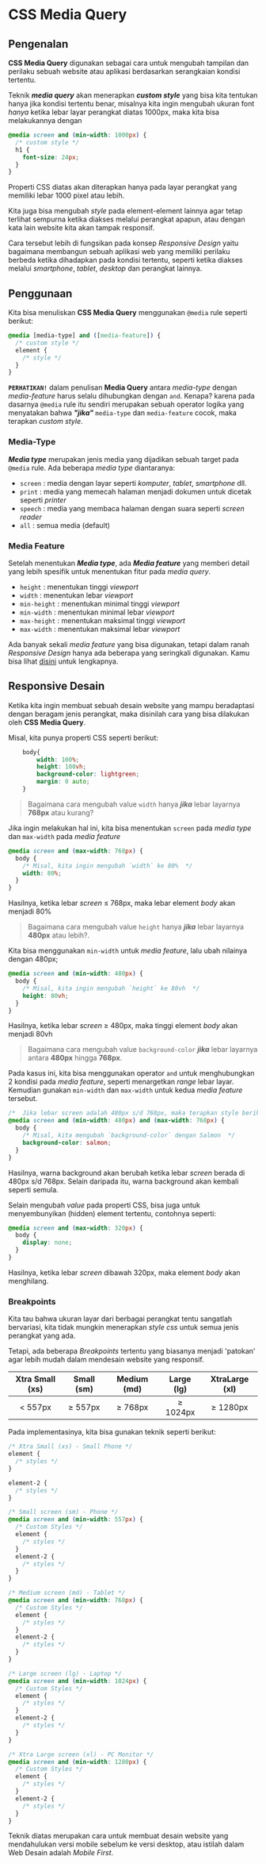 # CSS Media Query

## Pengenalan

**CSS Media Query** digunakan sebagai cara untuk mengubah tampilan dan perilaku sebuah website atau aplikasi berdasarkan serangkaian kondisi tertentu.

Teknik **_media query_** akan menerapkan **_custom style_** yang bisa kita tentukan hanya jika kondisi tertentu benar, misalnya kita ingin mengubah ukuran font _hanya_ ketika lebar layar perangkat diatas 1000px, maka kita bisa melakukannya dengan

```css
@media screen and (min-width: 1000px) {
  /* custom style */
  h1 {
    font-size: 24px;
  }
}
```

Properti CSS diatas akan diterapkan hanya pada layar perangkat yang memiliki lebar 1000 pixel atau lebih.

Kita juga bisa mengubah _style_ pada element-element lainnya agar tetap terlihat sempurna ketika diakses melalui perangkat apapun, atau dengan kata lain website kita akan tampak responsif.

Cara tersebut lebih di fungsikan pada konsep _Responsive Design_ yaitu bagaimana membangun sebuah aplikasi web yang memiliki perilaku berbeda ketika dihadapkan pada kondisi tertentu, seperti ketika diakses melalui _smartphone_, _tablet_, _desktop_ dan perangkat lainnya.

## Penggunaan

Kita bisa menuliskan **CSS Media Query** menggunakan `@media` rule seperti berikut:

```css
@media [media-type] and ([media-feature]) {
  /* custom style */
  element {
    /* style */
  }
}
```

**`PERHATIKAN!`** dalam penulisan **Media Query** antara _media-type_ dengan _media-feature_ harus selalu dihubungkan dengan `and`.
Kenapa? karena pada dasarnya `@media` rule itu sendiri merupakan sebuah operator logika yang menyatakan bahwa **_"jika"_** `media-type` dan `media-feature` cocok, maka terapkan _custom style_.

### Media-Type

**_Media type_** merupakan jenis media yang dijadikan sebuah target pada `@media` rule.
Ada beberapa _media type_ diantaranya:

- `screen` : media dengan layar seperti _komputer_, _tablet_, _smartphone_ dll.
- `print` : media yang memecah halaman menjadi dokumen untuk dicetak seperti _printer_
- `speech` : media yang membaca halaman dengan suara seperti _screen reader_
- `all` : semua media (default)

### Media Feature

Setelah menentukan **_Media type_**, ada **_Media feature_** yang memberi detail yang lebih spesifik untuk menentukan fitur pada _media query_.

- `height` : menentukan tinggi _viewport_
- `width` : menentukan lebar _viewport_
- `min-height` : menentukan minimal tinggi _viewport_
- `min-width` : menentukan minimal lebar _viewport_
- `max-height` : menentukan maksimal tinggi _viewport_
- `max-width` : menentukan maksimal lebar _viewport_

Ada banyak sekali _media feature_ yang bisa digunakan, tetapi dalam ranah _Responsive Design_ hanya ada beberapa yang seringkali digunakan.
Kamu bisa lihat [disini](https://www.w3schools.com/cssref/css3_pr_mediaquery.asp) untuk lengkapnya.

## Responsive Desain

Ketika kita ingin membuat sebuah desain website yang mampu beradaptasi dengan beragam jenis perangkat, maka disinilah cara yang bisa dilakukan oleh **CSS Media Query**.

Misal, kita punya properti CSS seperti berikut:

```css
    body{
        width: 100%;
        height: 100vh;
        background-color: lightgreen;
        margin: 0 auto;
    }
```

> Bagaimana cara mengubah value `width` hanya **_jika_** lebar layarnya **768px** atau kurang?

Jika ingin melakukan hal ini, kita bisa menentukan `screen` pada _media type_ dan `max-width` pada _media feature_

```css
@media screen and (max-width: 768px) {
  body {
    /* Misal, kita ingin mengubah `width` ke 80%  */
    width: 80%;
  }
}
```

Hasilnya, ketika lebar _screen_ &le; 768px, maka lebar element _body_ akan menjadi 80%

> Bagaimana cara mengubah value `height` hanya **_jika_** lebar layarnya **480px** atau lebih?.

Kita bisa menggunakan `min-width` untuk _media feature_, lalu ubah nilainya dengan 480px;

```css
@media screen and (min-width: 480px) {
  body {
    /* Misal, kita ingin mengubah `height` ke 80vh  */
    height: 80vh;
  }
}
```

Hasilnya, ketika lebar _screen_ &ge; 480px, maka tinggi element _body_ akan menjadi 80vh

> Bagaimana cara mengubah value `background-color` **_jika_** lebar layarnya antara **480px** hingga **768px**.

Pada kasus ini, kita bisa menggunakan operator `and` untuk menghubungkan 2 kondisi pada _media feature_, seperti menargetkan _range_ lebar layar. Kemudian gunakan `min-width` dan `max-width` untuk kedua _media feature_ tersebut.

```css
/*  Jika lebar screen adalah 480px s/d 768px, maka terapkan style berikut */
@media screen and (min-width: 480px) and (max-width: 768px) {
  body {
    /* Misal, kita mengubah `background-color` dengan Salmon  */
    background-color: salmon;
  }
}
```

Hasilnya, warna background akan berubah ketika lebar _screen_ berada di 480px s/d 768px. Selain daripada itu, warna background akan kembali seperti semula.

Selain mengubah _value_ pada properti CSS, bisa juga untuk menyembunyikan (hidden) element tertentu, contohnya seperti:

```css
@media screen and (max-width: 320px) {
  body {
    display: none;
  }
}
```

Hasilnya, ketika lebar _screen_ dibawah 320px, maka element _body_ akan menghilang.

### Breakpoints

Kita tau bahwa ukuran layar dari berbagai perangkat tentu sangatlah bervariasi, kita tidak mungkin menerapkan _style css_ untuk semua jenis perangkat yang ada.

Tetapi, ada beberapa _Breakpoints_ tertentu yang biasanya menjadi 'patokan' agar lebih mudah dalam mendesain website yang responsif.

| Xtra Small (xs) | Small (sm) | Medium (md) | Large (lg)  | XtraLarge (xl) |
| :-------------: | :--------: | :---------: | :---------: | :------------: |
|   &lt; 557px    | &ge; 557px | &ge; 768px  | &ge; 1024px |  &ge; 1280px   |

Pada implementasinya, kita bisa gunakan teknik seperti berikut:

```css
/* Xtra Small (xs) - Small Phone */
element {
  /* styles */
}

element-2 {
  /* styles */
}

/* Small screen (sm) - Phone */
@media screen and (min-width: 557px) {
  /* Custom Styles */
  element {
    /* styles */
  }
  element-2 {
    /* styles */
  }
}

/* Medium screen (md) - Tablet */
@media screen and (min-width: 768px) {
  /* Custom Styles */
  element {
    /* styles */
  }
  element-2 {
    /* styles */
  }
}

/* Large screen (lg) - Laptop */
@media screen and (min-width: 1024px) {
  /* Custom Styles */
  element {
    /* styles */
  }
  element-2 {
    /* styles */
  }
}

/* Xtra Large screen (xl) - PC Monitor */
@media screen and (min-width: 1280px) {
  /* Custom Styles */
  element {
    /* styles */
  }
  element-2 {
    /* styles */
  }
}
```

Teknik diatas merupakan cara untuk membuat desain website yang mendahulukan versi mobile sebelum ke versi desktop, atau istilah dalam Web Desain adalah _Mobile First_.
